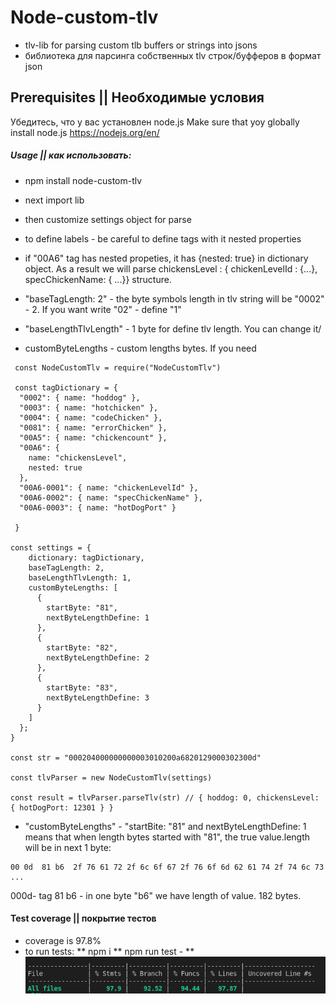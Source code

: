 # Node-custom-tlv

* tlv-lib for parsing custom tlb buffers or strings into jsons
* библиотека для парсинга собственных tlv строк/буфферов в формат json

## Prerequisites || Необходимые условия
Убедитесь, что у вас установлен node.js 
Make sure that yoy globally install node.js
https://nodejs.org/en/


##### Usage || как использовать:
* npm install node-custom-tlv
* next import lib
* then customize settings object for parse
* to define labels - be careful to define tags with it nested properties
* if "00A6" tag has nested propeties, it has {nested: true} in dictionary object. As a result we will parse chickensLevel : { chickenLevelId : {...}, specChickenName: { ...}} structure.

* "baseTagLength: 2" - the byte symbols length in tlv string will be "0002" - 2. If you want write "02" - define "1"
* "baseLengthTlvLength" - 1 byte for define tlv length. You can change it/
* customByteLengths - custom lengths bytes. If you need


```
 const NodeCustomTlv = require("NodeCustomTlv")

 const tagDictionary = {
  "0002": { name: "hoddog" },
  "0003": { name: "hotchicken" },
  "0004": { name: "codeChicken" },
  "0081": { name: "errorChicken" },
  "00A5": { name: "chickencount" },
  "00A6": {
    name: "chickensLevel",
    nested: true
  },
  "00A6-0001": { name: "chickenLevelId" },
  "00A6-0002": { name: "specChickenName" },
  "00A6-0003": { name: "hotDogPort" }
 
 }

const settings = {
    dictionary: tagDictionary,
    baseTagLength: 2,
    baseLengthTlvLength: 1,
    customByteLengths: [
      {
        startByte: "81",
        nextByteLengthDefine: 1
      },
      {
        startByte: "82",
        nextByteLengthDefine: 2
      },
      {
        startByte: "83",
        nextByteLengthDefine: 3
      }
    ]
  };
}

const str = "000204000000000003010200a6820129000302300d"

const tlvParser = new NodeCustomTlv(settings)

const result = tlvParser.parseTlv(str) // { hoddog: 0, chickensLevel: { hotDogPort: 12301 } }

```
 * "customByteLengths" - "startBite: "81" and nextByteLengthDefine: 1   means that when length bytes started with "81",
 the true value.length will be in next 1 byte:

```
00 0d  81 b6  2f 76 61 72 2f 6c 6f 67 2f 76 6f 6d 62 61 74 2f 74 6c 73 ...    
 ```         
000d- tag
81 b6 - in one byte "b6" we have length of value. 182 bytes.

 
#### Test coverage || покрытие тестов
* coverage is 97.8%
* to run tests:
** npm i
** npm run test -
** ![alt text](screenshots/coverage.png "Test coverage 97.8%")


 